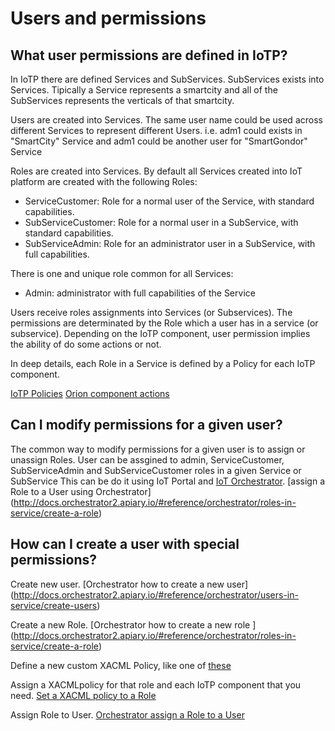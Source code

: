 # Users and permissions


## What user permissions are defined in IoTP?


In IoTP there are defined Services and SubServices. SubServices exists into Services.
Tipically a Service represents a smartcity and all of the SubServices represents the verticals of that smartcity.

Users are created into Services. The same user name could be used across different Services to represent different Users.
i.e. adm1 could exists in "SmartCity" Service and adm1 could be another user for "SmartGondor" Service

Roles are created into Services. By default all Services created into IoT platform are created with the following Roles:
- ServiceCustomer: Role for a normal user of the Service, with standard capabilities.
- SubServiceCustomer: Role for a normal user in a SubService, with standard capabilities.
- SubServiceAdmin: Role for an administrator user in a SubService, with full capabilities.

There is one and unique role common for all Services:
- Admin: administrator with full capabilities of the Service

Users receive roles assignments into Services (or Subservices). The permissions are determinated by the Role
which a user has in a service (or subservice). Depending on the IoTP component, user permission implies the ability
of do some actions or not.

In deep details, each Role in a Service is defined by a Policy for each IoTP component.

[IoTP Policies](https://github.com/telefonicaid/orchestrator/tree/master/src/orchestrator/core/policies)
[Orion component actions](https://github.com/telefonicaid/fiware-pep-steelskin#-rules-to-determine-the-context-broker-action-from-the-request)


## Can I modify permissions for a given user?
The common way to modify permissions for a given user is to assign or unassign Roles.
User can be assgined to admin, ServiceCustomer, SubServiceAdmin and SubServiceCustomer roles in a given Service or SubService
This can be do it using IoT Portal and [IoT Orchestrator](http://docs.orchestrator2.apiary.io).
[assign a Role to a User using Orchestrator] (http://docs.orchestrator2.apiary.io/#reference/orchestrator/roles-in-service/create-a-role)


## How can I create a user with special permissions?
Create new user.
[Orchestrator how to create a new user] (http://docs.orchestrator2.apiary.io/#reference/orchestrator/users-in-service/create-users)

Create a new Role.
[Orchestrator how to create a new role ] (http://docs.orchestrator2.apiary.io/#reference/orchestrator/roles-in-service/create-a-role)

Define a new custom XACML Policy, like one of [these](https://github.com/telefonicaid/orchestrator/tree/master/src/orchestrator/core/policies)

Assign a XACMLpolicy for that role and each IoTP component that you need.
[Set a XACML policy to a Role](http://docs.orchestrator2.apiary.io/#reference/orchestrator/role-in-service/set-xacml-policy-role)

Assign Role to User.
[Orchestrator assign a Role to a User](http://docs.orchestrator2.apiary.io/#reference/orchestrator/role-assigment/assign-role-to-user)
